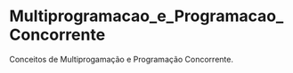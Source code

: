 # Multiprogramacao_e_Programacao_Concorrente
Conceitos de Multiprogamação e Programação Concorrente.  
